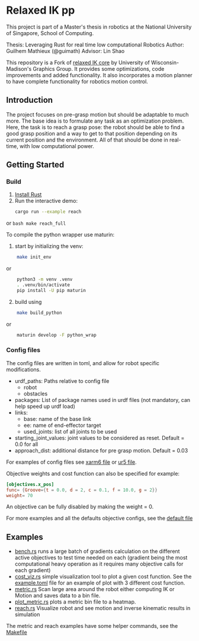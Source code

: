 # Relaxed IK pp

This project is part of a Master's thesis in robotics at the National University of Singapore, School of Computing.

Thesis: Leveraging Rust for real time low computational Robotics
Author: Guilhem Mathieux (@guimath)
Advisor: Lin Shao

This repository is a Fork of [relaxed IK core](https://github.com/uwgraphics/relaxed_ik_core.git) by University of Wisconsin-Madison's Graphics Group. It provides some optimizations, code improvements and added functionality. It also incorporates a motion planner to have complete functionality for robotics motion control.


## Introduction

The project focuses on pre-grasp motion but should be adaptable to much more. 
The base idea is to formulate any task as an optimization problem. Here, the task is to reach a grasp pose: the robot should be able to find a good grasp position and a way to get to that position depending on its current position and the environment. All of that should be done in real-time, with low computational power.

## Getting Started 

### Build 
1. [Install Rust](https://www.rust-lang.org/learn/get-started)
2. Run the interactive demo:
    ```bash
    cargo run --example reach
    ```
or ```bash
    make reach_full
    ```

To compile the python wrapper use maturin:
1. start by initializing the venv: 
```bash
    make init_env
```
or 
```bash
	python3 -m venv .venv
	. .venv/bin/activate
	pip install -U pip maturin
```
2. build using
```bash
    make build_python
```
or
```bash
	maturin develop -F python_wrap
```


### Config files
The config files are written in toml, and allow for robot specific modifications. 
- urdf_paths: Paths relative to config file
    - robot
    - obstacles
- packages: List of package names used in urdf files (not mandatory, can help speed up urdf load)
- links:
    - base: name of the base link
    - ee: name of end-effector target 
    - used_joints: list of all joints to be used
- starting_joint_values: joint values to be considered as reset. Default = 0.0 for all
- approach_dist: additional distance for pre grasp motion. Default = 0.03

For examples of config files see [xarm6 file](configs/xarm6.toml) or [ur5 file](configs/ur5.toml).

Objective weights and cost function can also be specified for example:
```toml
[objectives.x_pos]
func= {Groove={t = 0.0, d = 2, c = 0.1, f = 10.0, g = 2}}
weight= 70
```
An objective can be fully disabled by making the weight = 0.

For more examples and all the defaults objective configs, see the [default file](configs/default.toml)

## Examples

- [bench.rs](examples/bench.rs) runs a large batch of gradients calculation on the different active objectives to test time needed on each (gradient being the most computational heavy operation as it requires many objective calls for each gradient)
- [cost_viz.rs](examples/cost_viz.rs) simple visualization tool to plot a given cost function. See the [example.toml](examples/cost_configs/example.toml) file for an example of plot with 3 different cost function.
- [metric.rs](examples/metric.rs) Scan large area around the robot either computing IK or Motion and saves data to a bin file.
- [plot_metric.rs](examples/plot_metric.rs) plots a metric bin file to a heatmap.
- [reach.rs](examples/reach.rs) Visualize robot and see motion and inverse kinematic results in simulation

The metric and reach examples have some helper commands, see the [Makefile](Makefile)   
